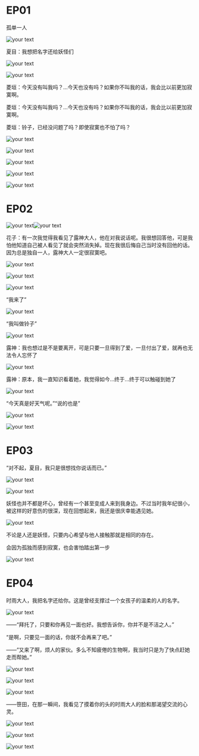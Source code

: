 # EP01

孤单一人

![your text](http://o7bk1ffzo.bkt.clouddn.com/1476179815622)



夏目：我想把名字还给妖怪们

![your text](http://o7bk1ffzo.bkt.clouddn.com/1476182036338)

![your text](http://o7bk1ffzo.bkt.clouddn.com/1476182062071)



菱垣：今天没有叫我吗？...今天也没有吗？如果你不叫我的话，我会比以前更加寂寞啊。

菱垣：今天没有叫我吗？...今天也没有吗？如果你不叫我的话，我会比以前更加寂寞啊。



菱垣：铃子，已经没问题了吗？即使寂寞也不怕了吗？

![your text](http://o7bk1ffzo.bkt.clouddn.com/1476182115741)

![your text](http://o7bk1ffzo.bkt.clouddn.com/1476182167677)

![your text](http://o7bk1ffzo.bkt.clouddn.com/1476182190345)



![your text](http://o7bk1ffzo.bkt.clouddn.com/1476181964899)

![your text](http://o7bk1ffzo.bkt.clouddn.com/1476181912247)



# EP02

![your text](http://o7bk1ffzo.bkt.clouddn.com/1476182722843)![your text](http://o7bk1ffzo.bkt.clouddn.com/1476182712851)



花子：有一次我觉得我看见了露神大人，他在对我说话呢。我很想回答他，可是我怕他知道自己被人看见了就会突然消失掉。现在我很后悔自己当时没有回他的话。因为总是独自一人，露神大人一定很寂寞吧。



![your text](http://o7bk1ffzo.bkt.clouddn.com/1476182886511)



![your text](http://o7bk1ffzo.bkt.clouddn.com/1476182898008)







![your text](http://o7bk1ffzo.bkt.clouddn.com/1476182927175)

“我来了”

![your text](http://o7bk1ffzo.bkt.clouddn.com/1476182981468)



“我叫做铃子”



![your text](http://o7bk1ffzo.bkt.clouddn.com/1476183019986)



露神：我也想过是不是要离开，可是只要一旦得到了爱，一旦付出了爱，就再也无法令人忘怀了



![your text](http://o7bk1ffzo.bkt.clouddn.com/1476183057955)



露神：原本，我一直知识看着她，我觉得如今...终于...终于可以触碰到她了



![your text](http://o7bk1ffzo.bkt.clouddn.com/1476183213308)



“今天真是好天气呢。”“说的也是”



![your text](http://o7bk1ffzo.bkt.clouddn.com/1476182869646)

![your text](http://o7bk1ffzo.bkt.clouddn.com/1476183328377)



# EP03

“对不起，夏目，我只是很想找你说话而已。”



![your text](http://o7bk1ffzo.bkt.clouddn.com/1476183471695)

![your text](http://o7bk1ffzo.bkt.clouddn.com/1476183543020)



妖怪也并不都是坏心，曾经有一个甚至变成人来到我身边。不过当时我年纪很小，被这样的好意伤的很深，现在回想起来，我还是很庆幸能遇见她。



![your text](http://o7bk1ffzo.bkt.clouddn.com/1476183562501)



不论是人还是妖怪，只要内心希望与他人接触那就是相同的存在。

会因为孤独而感到寂寞，也会害怕踏出第一步



![your text](http://o7bk1ffzo.bkt.clouddn.com/1476186063288)





# EP04



时雨大人，我把名字还给你。这是曾经支撑过一个女孩子的温柔的人的名字。

![your text](http://o7bk1ffzo.bkt.clouddn.com/1476187788995)

——“拜托了，只要和你再见一面也好。我想告诉你，你并不是不洁之人。”



“是啊，只要见一面的话，你就不会再来了吧。”







——“又来了啊，烦人的家伙。多么不知疲倦的生物啊，我当时只是为了快点赶她走而帮她。”



![your text](http://o7bk1ffzo.bkt.clouddn.com/1476187837439)







![your text](http://o7bk1ffzo.bkt.clouddn.com/1476187924695)

![your text](http://o7bk1ffzo.bkt.clouddn.com/1476187954673)



——笹田，在那一瞬间，我看见了摸着你的头的时雨大人的脸和那渴望交流的心灵。

![your text](http://o7bk1ffzo.bkt.clouddn.com/1476188066953)



![your text](http://o7bk1ffzo.bkt.clouddn.com/1476188121850)

![your text](http://o7bk1ffzo.bkt.clouddn.com/1476188041601)



